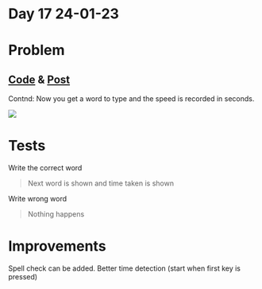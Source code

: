 # Day 17 24-01-23

# Problem

## [Code](https://github.com/sohrabhamza/Days-of-code-JS/tree/main/Day%2017) & [Post](https://www.linkedin.com/posts/sohrab-hamza-ab13151a5_vitbhopalgaming-daysofcode-day15-activity-7023715501662978048-zO1E?utm_source=share&utm_medium=member_desktop)

Contnd: Now you get a word to type and the speed is recorded in seconds.

![](C:\Users\sohra\AppData\Roaming\marktext\images\2023-01-24-23-45-37-image.png)

# Tests

Write the correct word

> Next word is shown and time taken is shown

Write wrong word

> Nothing happens

# Improvements

Spell check can be added. Better time detection (start when first key is pressed)
